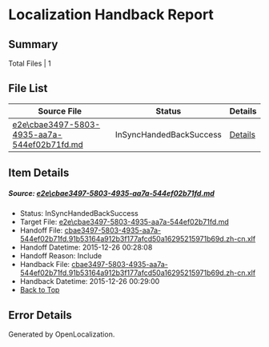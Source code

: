 # <a name='report-top'></a> Localization Handback Report

## Summary
 Total Files | 1

## File List
 Source File | Status | Details 
 ----------- | ------ | ------- 
 [e2e\cbae3497-5803-4935-aa7a-544ef02b71fd.md](https://github.com/OpenLocalizationTest/oltest/blob/89be9a034ff124df45abe339e3a2c3a645cef760/e2e/cbae3497-5803-4935-aa7a-544ef02b71fd.md) | InSyncHandedBackSuccess | [Details](#9c9724f587af4e3aae5cf235249dd6e85cf8be501)

## Item Details
##### <a name='9c9724f587af4e3aae5cf235249dd6e85cf8be501'></a> Source: [e2e\cbae3497-5803-4935-aa7a-544ef02b71fd.md](https://github.com/OpenLocalizationTest/oltest/blob/89be9a034ff124df45abe339e3a2c3a645cef760/e2e/cbae3497-5803-4935-aa7a-544ef02b71fd.md)
* Status: InSyncHandedBackSuccess
* Target File: [e2e\cbae3497-5803-4935-aa7a-544ef02b71fd.md](https://github.com/OpenLocalizationTestOrg/oltest.zh-cn/blob/b61a4f06bebd5ac38997c02eb8ebfdca8c8f63bb/e2e/cbae3497-5803-4935-aa7a-544ef02b71fd.md)
* Handoff File: [cbae3497-5803-4935-aa7a-544ef02b71fd.91b53164a912b3f177afcd50a16295215971b69d.zh-cn.xlf](https://github.com/OpenLocalizationTestOrg/olhandoff/blob/97bde97e72ad1e8657e19a74e4b62b1a010fc830/ol-handoff/OpenLocalizationTestOrg/oltest.zh-cn/qimu/cbae3497-5803-4935-aa7a-544ef02b71fd.91b53164a912b3f177afcd50a16295215971b69d.zh-cn.xlf)
* Handoff Datetime: 2015-12-26 00:28:08
* Handoff Reason: Include
* Handback File: [cbae3497-5803-4935-aa7a-544ef02b71fd.91b53164a912b3f177afcd50a16295215971b69d.zh-cn.xlf](https://github.com/OpenLocalizationTestOrg/olhandback/blob/65f83cf877dbfadfa89121d1d0169c7fce93d7c1/ol-handback/OpenLocalizationTestOrg/oltest.zh-cn/qimu/cbae3497-5803-4935-aa7a-544ef02b71fd.91b53164a912b3f177afcd50a16295215971b69d.zh-cn.xlf)
* Handback Datetime: 2015-12-26 00:29:00
* [Back to Top](#report-top)


## Error Details

Generated by OpenLocalization.
